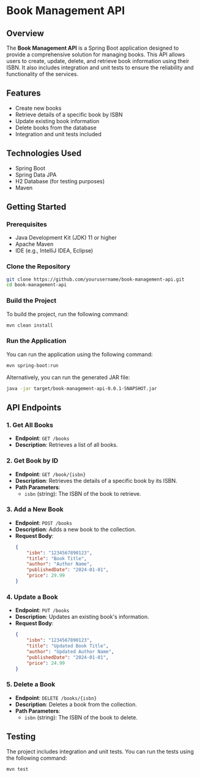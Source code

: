
# Book Management API

## Overview

The **Book Management API** is a Spring Boot application designed to provide a comprehensive solution for managing books. This API allows users to create, update, delete, and retrieve book information using their ISBN. It also includes integration and unit tests to ensure the reliability and functionality of the services.

## Features

- Create new books
- Retrieve details of a specific book by ISBN
- Update existing book information
- Delete books from the database
- Integration and unit tests included

## Technologies Used

- Spring Boot
- Spring Data JPA
- H2 Database (for testing purposes)
- Maven

## Getting Started

### Prerequisites

- Java Development Kit (JDK) 11 or higher
- Apache Maven
- IDE (e.g., IntelliJ IDEA, Eclipse)

### Clone the Repository

```bash
git clone https://github.com/yourusername/book-management-api.git
cd book-management-api
```

### Build the Project

To build the project, run the following command:

```bash
mvn clean install
```

### Run the Application

You can run the application using the following command:

```bash
mvn spring-boot:run
```

Alternatively, you can run the generated JAR file:

```bash
java -jar target/book-management-api-0.0.1-SNAPSHOT.jar
```

## API Endpoints

### 1. Get All Books
- **Endpoint**: `GET /books`
- **Description**: Retrieves a list of all books.

### 2. Get Book by ID
- **Endpoint**: `GET /book/{isbn}`
- **Description**: Retrieves the details of a specific book by its ISBN.
- **Path Parameters**: 
  - `isbn` (string): The ISBN of the book to retrieve.

### 3. Add a New Book
- **Endpoint**: `POST /books`
- **Description**: Adds a new book to the collection.
- **Request Body**:
  ```json
  {
      "isbn": "1234567890123",
      "title": "Book Title",
      "author": "Author Name",
      "publishedDate": "2024-01-01",
      "price": 29.99
  }
  ```

### 4. Update a Book
- **Endpoint**: `PUT /books`
- **Description**: Updates an existing book's information.
- **Request Body**:
  ```json
  {
      "isbn": "1234567890123",
      "title": "Updated Book Title",
      "author": "Updated Author Name",
      "publishedDate": "2024-01-01",
      "price": 24.99
  }
  ```

### 5. Delete a Book
- **Endpoint**: `DELETE /books/{isbn}`
- **Description**: Deletes a book from the collection.
- **Path Parameters**: 
  - `isbn` (string): The ISBN of the book to delete.

## Testing

The project includes integration and unit tests. You can run the tests using the following command:

```bash
mvn test
```


